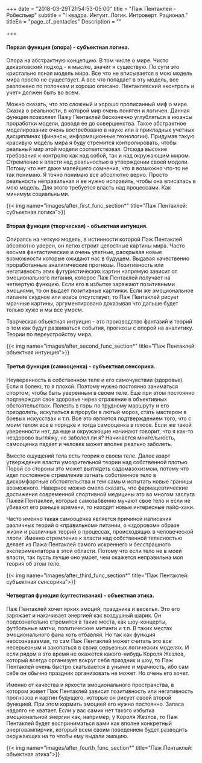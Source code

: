 +++
date = "2018-03-29T21:54:53-05:00"
title = "Паж Пентаклей - Робеспьер"
subtitle = "I квадра. Интуит. Логик. Интроверт. Рационал."
titleEn = "page_of_pentacles"
Description = ""

+++

#### Первая функция (опора) - субъектная логика. 
Опора на абстрактную концепцию. В том числе о мире. Чисто декартовский подход - я мыслю, значит я существую. 
По сути это кристально ясная модель мира. Все что не вписывается в мою модель мира просто не существует. 
А все что попадает в эту модель, все разложено по полочкам и хорошо описано. Пентаклевский «контроль и учет» 
должен быть во всем.

Можно сказать, что это сложный и хорошо прописанный миф о мире. Сказка о реальности, в которой мир очень понятен 
и логичен. Данная функция позволяет Пажу Пентаклей бесконечно углубляться в нюансы проработки модели, доводя ее 
до совершенства. Такое абстрактное моделирование очень востребовано в науке или в прикладных учетных дисциплинах 
(финансы, информационные технологии). 
Придумав такую красивую модель мира я буду стремится контролировать, чтобы реальный мир этой модели 
соответствовал. Отсюда высокие требования к контролю как над собой, так и над окружающим миром. 
Стремление к власти над реальностью в утверждении своей модели. Потому что нет даже малейшего сомнения, 
что я возможно что-то не так понимаю. Я точно понимаю все абсолютно верно. Просто реальность неправильная 
и ее нужно исправить, чтобы она вписалась в мою модель. Для этого требуется власть над процессами. 
Как минимум социальными.

{{< img name="images/after_first_func_section*" title="Паж Пентаклей: субъектная логика">}}

#### Вторая функция (творческая) - объектная интуиция. 
Опираясь на четкую модель, в истинности которой Паж Пентаклей абсолютно уверен, он легко строит целостные 
картины мира. Часто весьма фантастические и очень улетные, раскрывая новые возможности которые ожидают нас 
в будущем. Выдавая качественно проработанные аналитические прогнозы. Позитивность или негативность этих 
футуристических картин напрямую зависит от эмоционального питания, которое Паж Пентаклей получает на четвертую 
функцию. Если его в избытке заряжают позитивными эмоциями, то он выдает позитивные картинки. 
Если же эмоциональное питание скудное или вовсе отсутствует, то Паж Пентаклей рисует мрачные картины, 
аргументировано доказывая что дальше будет только хуже и мы все умрем.

Творческая объектная интуиция - это производство фантазий и теорий о том как будут развиваться события, 
прогнозы с опорой на аналитику. Теории по переустройству мира. 

{{< img name="images/after_second_func_section*" title="Паж Пентаклей: объектная интуиция">}}

#### Третья функция (самооценка) - субъектная сенсорика.
Неуверенность в собственном теле и его самочувствии (здоровье). Если я болею, то я плохой. Поэтому нужно 
постоянно заниматься спортом, чтобы быть уверенным в своем теле. Еще при этом постоянно подтверждая свое 
здоровье через отражение в объективных обстоятельствах. Полезть в горы по трудному маршруту и его преодолеть, 
искупаться в проруби в лютый мороз, стать мастером в боевых искусствах и т.п. Все это является подтверждением 
того, что с моим телом все в порядке и тогда самооценка в плюсе. Если же такой уверенности нет, да еще и 
окружающие начинают говорит, что я как-то нездорово выгляжу, не заболел ли я? Начинается мнительность, 
самооценка падает и человек может вполне реально заболеть.  

Вместо ощущений тела есть теория о своем теле. Далее азарт утверждения власти умозрительной теории над 
собственной плотью. Порой со стороны это может выглядеть садомазохизмом, потому что идет постоянное стремление 
загнать собственное тело в дискомфортные обстоятельства и тем самым испытать новые границы возможного. 
Наверное можно смело сказать, что фармацевтические достижения современной спортивной медицины это во многом 
заслуга Пажей Пентаклей, которые самозабвенно мучают свое тело и если не убивают его раньше времени, 
то находят новые интересные лайф-хаки. 

Часто именно такая самооценка является причиной написания различных теорий о «правильном» питании, 
о «здоровом» образе жизни и различных теорий о процессах, происходящих в человеческой плоти. 
Именно стремление к власти над собственной телесностью делает из Пажа Пентаклей самого искреннего и 
бесстрашного экспериментатора в этой области. Потому что если тело не в моей власти, так пусть лучше оно умрет, 
чем окажется неправильна моя теория об этом теле.

{{< img name="images/after_third_func_section*" title="Паж Пентаклей: субъектная сенсорика">}}

#### Четвертая функция (суггестиваная) - объектная этика.
Паж Пентаклей хочет ярких эмоций, праздника и веселья. Это его заряжает и накачивает энергией как воздушный 
шарик. Он подсознательно стремится в такие места, как шоу-концерты, футбольные матчи, политические митинги 
и т.п. В таких местах эмоционального фана хоть отбавляй. Но так как функция неосознаваемая, то сам 
Паж Пентаклей может считать это все несерьезным и закопаться в своих серьезных логических моделях. 
И если рядом в это время не окажется какого-нибудь Короля Жезлов, который всегда организует вокруг 
себя праздник и шоу, то Паж Пентаклей очень быстро скатывается в уныние и мрачность, ибо сам себе 
он обычно праздник организовать не может. Но очень его хочет.

Именно от качества и яркости эмоционального пространства, в котором живет Паж Пентаклей зависит позитивность 
или негативность прогнозов и картин будущего, которые он рисует своей второй функцией. При этом кормить 
эмоцией его нужно постоянно. Запаса надолго не хватает. Если у вас самих нет такого избытка эмоциональной 
энергии как, например, у Короля Жезлов, то Паж Пентаклей будет восприниматься вами как вполне конкретный 
энерговампирчик, который всем своим поведением будет разводить окружающих на то чтобы ему выдали эмоцию.

{{< img name="images/after_fourth_func_section*" title="Паж Пентаклей: объектная этика">}}

